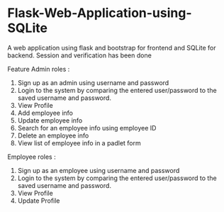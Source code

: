 # Flask-Web-Application-using-SQLite

A web application using flask and bootstrap for frontend and SQLite for backend.
Session and verification has been done

Feature
Admin roles : 
1. Sign up as an admin using username and password
2. Login to the system by comparing the entered user/password to the saved username and password.
3. View Profile
4. Add employee info 
5. Update employee info 
6. Search for an employee info using employee ID
7. Delete an employee info 
8. View list of employee info in a padlet form

Employee roles :
1. Sign up as an employee using username and password
2. Login to the system by comparing the entered user/password to the saved username and password.
3. View Profile
4. Update Profile

